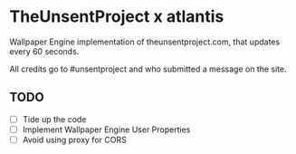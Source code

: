 # TheUnsentProject x atlantis

Wallpaper Engine implementation of theunsentproject.com, that updates every 60 seconds.

All credits go to #unsentproject and who submitted a message on the site.

## TODO
- [ ] Tide up the code
- [ ] Implement Wallpaper Engine User Properties
- [ ] Avoid using proxy for CORS 